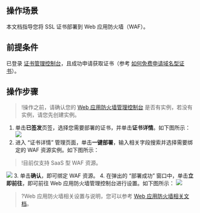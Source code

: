## 操作场景
本文档指导您将 SSL 证书部署到 Web 应用防火墙（WAF）。

## 前提条件
已登录 [证书管理控制台](https://console.cloud.tencent.com/certoverview)，且成功申请获取证书（参考 [如何免费申请域名型证书](https://cloud.tencent.com/document/product/400/6814)）。

## 操作步骤
>!操作之前，请确认您的 [Web 应用防火墙管理控制台](https://console.cloud.tencent.com/guanjia/) 是否有实例，若没有实例，请您先创建实例。
>
1. 单击**已签发**页签，选择您需要部署的证书，并单击**证书详情**。如下图所示：
![](https://main.qcloudimg.com/raw/2dce1ac04efd170c9b7f2b55b6a07ffd.png)
2. 进入 “证书详情” 管理页面，单击**一键部署**，输入相关字段搜索并选择需要绑定的 WAF 资源实例。如下图所示：
>!目前仅支持 SaaS 型 WAF 资源。
>
![](https://main.qcloudimg.com/raw/9da651118012a3bb98526efc04ee4a9d.png)
3. 单击**确认**，即可绑定 WAF 资源。
4. 在弹出的 “部署成功” 窗口中，单击**立即前往**，即可前往 Web 应用防火墙管理控制台进行设置。如下图所示：
![](https://main.qcloudimg.com/raw/4b41f7886badcfed77e399b7feb31e7b.png)
>?Web 应用防火墙相关设置与说明，您可以参考 [Web 应用防火墙相关文档](https://cloud.tencent.com/document/product/627)。 

